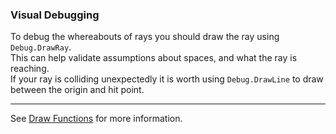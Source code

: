 ### Visual Debugging

To debug the whereabouts of rays you should draw the ray using `Debug.DrawRay`.  
This can help validate assumptions about spaces, and what the ray is reaching.  
If your ray is colliding unexpectedly it is worth using `Debug.DrawLine` to draw between the origin and hit point.

---

See [Draw Functions](../Debugging/Draw%20Functions.md) for more information.